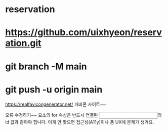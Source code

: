 # reservation
# https://github.com/uixhyeon/reservation.git
# git branch -M main
# git push -u origin main


https://realfavicongenerator.net/
파비콘 사이트~~

오류 수정하기~~
<label> 요소의 for 속성은 반드시 연결된 <input>의 id 값과 같아야 합니다.
이게 안 맞으면 접근성(A11y)이나 폼 UX에 문제가 생겨요.

